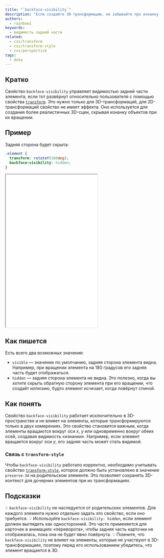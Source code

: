 ```yaml
---
title: "`backface-visibility`"
description: "Если создаёте 3D-трансформацию, не забывайте про изнанку элемента."
authors:
  - ra1nbow1
keywords:
  - видимость задней части
related:
  - css/transform
  - css/transform-style
  - css/perspective
tags:
  - doka
---
```


## Кратко

Свойство `backface-visibility` управляет видимостью задней части элемента, если тот развёрнут относительно пользователя с помощью свойства [`transform`](/css/transform/). Это нужно только для 3D-трансформаций, для 2D-трансформаций свойство не имеет эффекта. Оно используется для создания более реалистичных 3D-сцен, скрывая изнанку объектов при их вращении.

## Пример

Задняя сторона будет скрыта:

```css
.element {
  transform: rotateY(180deg);
  backface-visibility: hidden;
}
```

<iframe title="Работа свойства" src="demos/" height="500"></iframe>

## Как пишется

Есть всего два возможных значения:

- `visible` — значение по умолчанию, задняя сторона элемента видна. Например, при вращении элемента на 180 градусов его задняя часть будет отображаться.
- `hidden` — задняя сторона элемента не видна. Это полезно, когда вы хотите скрыть обратную сторону элемента при его вращении, что создаёт иллюзию, будто элемент исчезает, когда повёрнут спиной.

## Как понять

Свойство `backface-visibility` работает исключительно в 3D-пространстве и не влияет на элементы, которые трансформируются только в двух измерениях. Это свойство становится важным, когда элементы вращаются вокруг оси _x_, _y_ или одновременно вокруг обеих осей, создавая видимость «изнанки». Например, если элемент вращается вокруг оси _y_, его задняя часть может стать видимой.

### Связь с `transform-style`

Чтобы `backface-visibility` работало корректно, необходимо учитывать свойство [`transform-style`](/css/transform-style/), которое должно быть установлено в значение `preserve-3d` на родительском элементе. Это позволяет сохранять 3D-контекст для дочерних элементов при их трансформациях.

## Подсказки

💡 `backface-visibility` не наследуется от родительских элементов. Для каждого элемента нужно отдельно задать это свойство, если оно требуется.
💡 Используйте `backface-visibility: hidden`, если элемент должен выглядеть как односторонний. Это часто применяется для карточек в анимациях «переворота», чтобы задняя часть карточки не отображалась, пока она не будет явно повёрнута.
💡 Помните, что `backface-visibility` не влияет на элементы, которые не участвуют в 3D-трансформациях, поэтому перед его использованием убедитесь, что элемент вращается в 3D.
